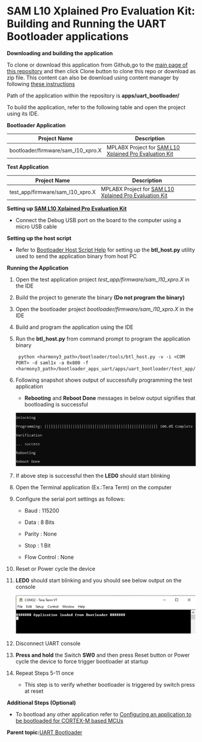 # SAM L10 Xplained Pro Evaluation Kit: Building and Running the UART Bootloader applications

**Downloading and building the application**

To clone or download this application from Github,go to the [main page of this repository](https://github.com/Microchip-MPLAB-Harmony/bootloader_apps_uart) and then click Clone button to clone this repo or download as zip file. This content can also be download using content manager by following [these instructions](https://github.com/Microchip-MPLAB-Harmony/contentmanager/wiki)

Path of the application within the repository is **apps/uart\_bootloader/**

To build the application, refer to the following table and open the project using its IDE.

**Bootloader Application**

|Project Name|Description|
|------------|-----------|
|bootloader/firmware/sam\_l10\_xpro.X|MPLABX Project for [SAM L10 Xplained Pro Evaluation Kit](https://www.microchip.com/DevelopmentTools/ProductDetails/dm320204)|

**Test Application**

|Project Name|Description|
|------------|-----------|
|test\_app/firmware/sam\_l10\_xpro.X|MPLABX Project for [SAM L10 Xplained Pro Evaluation Kit](https://www.microchip.com/DevelopmentTools/ProductDetails/dm320204)|

**Setting up [SAM L10 Xplained Pro Evaluation Kit](https://www.microchip.com/DevelopmentTools/ProductDetails/dm320204)**

-   Connect the Debug USB port on the board to the computer using a micro USB cable


**Setting up the host script**

-   Refer to [Bootloader Host Script Help](GUID-E9768065-2540-409B-AC12-3DA9417F01F5.md) for setting up the **btl\_host.py** utility used to send the application binary from host PC


**Running the Application**

1.  Open the test application project *test\_app/firmware/sam\_l10\_xpro.X* in the IDE

2.  Build the project to generate the binary **\(Do not program the binary\)**

3.  Open the bootloader project *bootloader/firmware/sam\_l10\_xpro.X* in the IDE

4.  Build and program the application using the IDE

5.  Run the **btl\_host.py** from command prompt to program the application binary

    ```
     python <harmony3_path>/bootloader/tools/btl_host.py -v -i <COM PORT> -d saml1x -a 0x800 -f <harmony3_path>/bootloader_apps_uart/apps/uart_bootloader/test_app/firmware/sam_l10_xpro.X/dist/sam_l10_xpro/production/sam_l10_xpro.X.production.bin
    ```

6.  Following snapshot shows output of successfully programming the test application

    -   **Rebooting** and **Reboot Done** messages in below output signifies that bootloading is successful

    ![output](GUID-9D45B2EF-7159-4DF7-BC6F-3C43C2113B07-low.png)

7.  If above step is successful then the **LED0** should start blinking

8.  Open the Terminal application \(Ex.:Tera Term\) on the computer

9.  Configure the serial port settings as follows:

    -   Baud : 115200

    -   Data : 8 Bits

    -   Parity : None

    -   Stop : 1 Bit

    -   Flow Control : None

10. Reset or Power cycle the device

11. **LED0** should start blinking and you should see below output on the console

    ![output](GUID-46F24AF7-8DB6-475C-AD1B-35FA27C35735-low.png)

12. Disconnect UART console

13. **Press and hold** the Switch **SW0** and then press Reset button or Power cycle the device to force trigger bootloader at startup

14. Repeat Steps 5-11 once

    -   This step is to verify whether bootloader is triggered by switch press at reset


**Additional Steps \(Optional\)**

-   To bootload any other application refer to [Configuring an application to be bootloaded for CORTEX-M based MCUs](GUID-CC123855-6D3C-458D-8A42-C73711B21E4F.md)


**Parent topic:**[UART Bootloader](GUID-2A9EAD6F-16A9-48AC-AB83-C48C263D2A5F.md)

